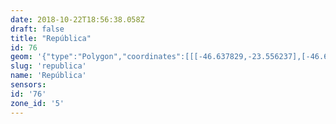 ```yaml
---
date: 2018-10-22T18:56:38.058Z
draft: false
title: "República"
id: 76
geom: '{"type":"Polygon","coordinates":[[[-46.637829,-23.556237],[-46.637459,-23.555316],[-46.637355,-23.554872],[-46.637263,-23.554803],[-46.637089,-23.554367],[-46.637082,-23.554449],[-46.636925,-23.554013],[-46.63681,-23.553434],[-46.636822,-23.55289],[-46.636899,-23.552478],[-46.637118,-23.551969],[-46.63829,-23.550362],[-46.638782,-23.549543],[-46.638785,-23.548897],[-46.638022,-23.547985],[-46.637719,-23.547367],[-46.635041,-23.543266],[-46.634378,-23.542069],[-46.634392,-23.542006],[-46.633915,-23.541314],[-46.633845,-23.541134],[-46.633671,-23.539572],[-46.633683,-23.53931],[-46.633731,-23.539292],[-46.633684,-23.539287],[-46.633647,-23.539049],[-46.633403,-23.53617],[-46.633218,-23.535879],[-46.636803,-23.535011],[-46.637283,-23.535046],[-46.640115,-23.534834],[-46.640416,-23.534893],[-46.646298,-23.539096],[-46.645113,-23.539759],[-46.645084,-23.53985],[-46.645169,-23.540086],[-46.645414,-23.540269],[-46.645419,-23.5405],[-46.645774,-23.541448],[-46.646562,-23.541437],[-46.64647,-23.540834],[-46.647862,-23.541524],[-46.648018,-23.547079],[-46.647843,-23.547732],[-46.647256,-23.548774],[-46.646776,-23.550088],[-46.646682,-23.550198],[-46.646545,-23.550767],[-46.645478,-23.553591],[-46.64529,-23.553941],[-46.644933,-23.554349],[-46.644413,-23.554694],[-46.643227,-23.555141],[-46.642955,-23.555291],[-46.642928,-23.555433],[-46.64277,-23.555343],[-46.641768,-23.555633],[-46.640026,-23.555853],[-46.639968,-23.556348],[-46.639699,-23.555911],[-46.637829,-23.556237]]]}'
slug: 'republica'
name: 'República'
sensors:
id: '76'
zone_id: '5'
---
```

		